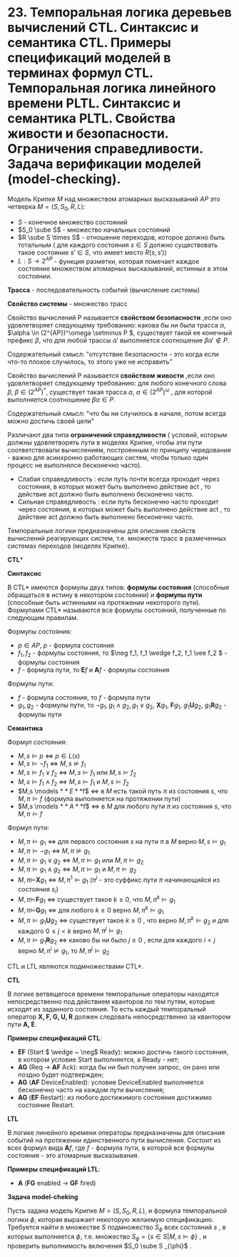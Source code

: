 # 23. Темпоральная логика деревьев вычислений CTL. Синтаксис и семантика CTL. Примеры спецификаций моделей в терминах формул CTL. Темпоральная логика линейного времени PLTL. Синтаксис и семантика PLTL. Свойства живости и безопасности. Ограничения справедливости. Задача верификации моделей (model-checking).

Модель Крипке $M$ над множеством атомарных высказываний $AP$  это четверка $M=(S,S_0, R,L)$:

* $S$ - конечное множество состояний
* $S_0 \sube S$ - множество начальных состояний
* $R \sube S \times S$ - отношение переходов, которое должно быть тотальным ( для каждого состояния $s\in S$ должно существовать такое состояние $s' \in S$, что имеет место $R(s,s')$) 
* $L: S \to 2^{AP}$ - функция разметки, которая помечает каждое состояние множеством атомарных высказываний, истинных в этом состоянии.

**Трасса** - последовательность событий (вычисление системы)

**Свойство системы** - множество трасс

Свойство вычислений P называется **свойством безопасности** ,если оно удовлетворяет следующему требованию: какова бы ни была трасса $\alpha$, $\alpha \in (2^{AP})^\omega \setminus P  $,  существует такой ее конечный префикс $\beta$, что для любой трассы $\alpha'$ выполняется соотношение $\beta\alpha' \notin P$.

Содержательный смысл: "отсутствие безопасности - это когда если что-то плохое случилось, то этого уже не исправить"

Свойство вычислений P называется **свойством живости** ,если оно удовлетворяет следующему требованию: для любого конечного слова $\beta$, $\beta \in (2^{AP})^*$,  существует такая  трасса  $\alpha$, $\alpha \in (2^{AP})^\omega$ , для которой выполняется соотношение $\beta\alpha \in P$.

Содержательный смысл: "что бы ни случилось в начале, потом всегда можно достичь своей цели"



Различают два типа **ограничений справедливости** ( условий, которым должны удовлетворять пути в моделях Крипке, чтобы эти пути соответствовали вычислениям, построенным по принципу чередования - важно для асинхронно работающих систем, чтобы только один процесс не выполнялся бесконечно часто).

* Слабая справедливость : если путь почти всегда проходит
  через состояния, в которых может быть выполнено
  действие act , то действие act должно быть выполнено
  бесконечно часто.
* Сильная справедливость : если путь бесконечно часто
  проходит через состояния, в которых может быть
  выполнено действие act , то действие act должно быть
  выполнено бесконечно часто.



Темпоральные логики предназначены для описания свойств вычислений реагирующих систем, т.е. множеств трасс в размеченных системах переходов (моделях Крипке).

**CTL***

**Синтаксис**

В CTL* имеются формулы двух типов: **формулы состояния** (способные обращаться в истину в некотором состоянии) и **формулы пути** (способные быть истинными на протяжении некоторого пути). Формулами CTL* называются все формулы состояний, полученные по следующим правилам.

Формулы состояния:

* $p \in AP$,  $p$ - формула состояния
* $f_1, f_2$ - формулы состояния, то $\neg f_1, f_1 \wedge f_2, f_1 \vee f_2 $ - формулы состояния
* $f$ - формула пути, то  **E**$f$ и **A**$f$ - формулы состояния

Формулы пути:

* $f$ - формула состояния, то $f$ - формула пути
* $g_1,g_2$ - формулы пути, то $\neg g_1, g_1 \wedge g_2, g_1 \vee g_2$, **X**$g_1$,  **F**$g_1$, $g_1$**U**$g_2$, $g_1$**R**$g_2$  - формулы пути

**Семантика**

Формул состояния:

* $M,s \models p$   $\Leftrightarrow$  $p \in L(s)$
* $M,s \models \neg f_1$   $\Leftrightarrow$  $M,s \nvDash f_1$
* $M,s \models f_1 \vee f_2$   $\Leftrightarrow$  $M,s \models f_1$ или $M,s \models f_2$
* $M,s \models f_1 \wedge f_2$   $\Leftrightarrow$  $M,s \models f_1$ и $M,s \models f_2$
* $M,s \models $**E**$f$ $\Leftrightarrow$ в $M$ есть такой путь $\pi$ из состояния $s$, что $M, \pi \models f$ (формула выполняется на протяжении пути)
* $M,s \models $**А**$f$ $\Leftrightarrow$ в $M$ для любого пути $\pi$ из состояния $s$, что $M, \pi \models f$ 

Формул пути:

* $M, \pi \models g_1$ $\Leftrightarrow$ для первого состояния $s$ на пути $\pi$ в $M$ верно $M,s \models g_1$
* $M,\pi \models \neg g_1$ $\Leftrightarrow$ $M, \pi \nvDash g_1$
* $M,\pi \models g_1 \vee g_2$   $\Leftrightarrow$  $M,\pi \models g_1$ или $M,\pi \models g_2$
* $M,\pi \models g_1 \wedge g_2$   $\Leftrightarrow$  $M,\pi \models g_1$ и $M,\pi \models g_2$
* $M,\pi \models$**X**$g_1$ $\Leftrightarrow$  $M, \pi^1 \models g_1$ ($\pi^i$ - это суффикc пути $\pi$ начинающийся из состояния $s_i$)
* $M,\pi \models$**F**$g_1$ $\Leftrightarrow$ существует такое $k \ge 0$, что $M, \pi^k \models g_1$
* $M,\pi \models$**G**$g_1$ $\Leftrightarrow$ для любого  $k\ge 0$ верно $M, \pi^k \models g_1$
* $M,\pi \models g_1$**U**$g_2$ $\Leftrightarrow$ существует такое $k\ge 0$ , что верно $M, \pi^k \models g_2$ и для каждого $0 \le j < k$ верно $M, \pi^j \models g_1$
* $M,\pi \models g_1$**R**$g_2$ $\Leftrightarrow$ каково бы ни было  $j\ge 0$ , если для каждого $i < j$ верно $M, \pi^i \nvDash g_1$, то  $M, \pi^j \models g_2$

CTL и LTL являются подмножествами CTL*. 

**CTL**

В логике ветвящегося времени темпоральные операторы находятся непосредственно под
действием кванторов по тем путям, которые исходят из заданного состояния. То есть каждый темпоральный оператор **X, F, G, U, R** должен следовать непосредственно за квантором пути **A, E**.

**Примеры спецификаций CTL**:

* **EF** (Start $ \wedge ~ \neg$ Ready): можно достичь такого состояния, в котором условие Start выполняется, а Ready - нет;
* **AG** (Req $\to$ **AF** Ack): когда бы ни был получен запрос, он рано или поздно будет подтвержден;
* **AG** (**AF** DeviceEnabled): условие DeviceEnabled выполняется бесконечно часто на каждом пути
  вычисления;
* **AG** (**EF** Restart): из любого достижимого состояния достижимо состояние Restart.

**LTL**

 В логике линейного времени операторы предназначены для описания событий на протяжении
единственного пути вычисления. Состоит из всех формул вида **A**$f$, где $f$ - формула пути, в которой все формулы состояния - это атомарные высказывания.

**Примеры спецификаций LTL**:

* **A** (**FG** enabled $\to$ **GF** fired)



**Задача model-cheking**

Пусть задана модель Крипке $M = (S,S_0 ,R,L)$, и формула темпоральной логики $\phi$, которая выражает некоторую желаемую спецификацию. Требуется найти в множестве $S$ подмножество $S_{\phi}$ всех состояний $s$ , в которых выполняется $\phi$, т.е. множество $S_{\phi} = \{s \in S | M,s \models \phi\}$ , и проверить выполнимость включения $S_0 \sube S _{\phi}$ .